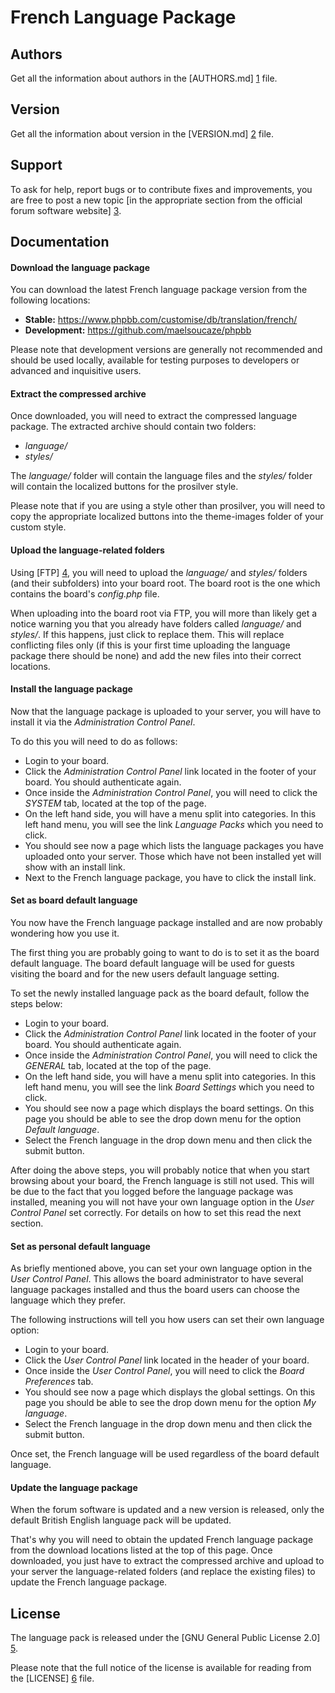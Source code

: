 French Language Package
=======================

Authors
-------

Get all the information about authors in the [AUTHORS.md] [1] file.

Version
-------

Get all the information about version in the [VERSION.md] [2] file.

Support
-------

To ask for help, report bugs or to contribute fixes and improvements, you are free to post a new topic [in the appropriate section from the official forum software website] [3].

Documentation
-------------

#### Download the language package

You can download the latest French language package version from the following locations:

  - **Stable:** https://www.phpbb.com/customise/db/translation/french/
  - **Development:** https://github.com/maelsoucaze/phpbb

Please note that development versions are generally not recommended and should be used locally, available for testing purposes to developers or advanced and inquisitive users.

#### Extract the compressed archive

Once downloaded, you will need to extract the compressed language package. The extracted archive should contain two folders:

  - *language/*
  - *styles/*

The *language/* folder will contain the language files and the *styles/* folder will contain the localized buttons for the prosilver style.

Please note that if you are using a style other than prosilver, you will need to copy the appropriate localized buttons into the theme-images folder of your custom style.

#### Upload the language-related folders

Using [FTP] [4], you will need to upload the *language/* and *styles/* folders (and their subfolders) into your board root. The board root is the one which contains the board's *config.php* file.

When uploading into the board root via FTP, you will more than likely get a notice warning you that you already have folders called *language/* and *styles/*. If this happens, just click to replace them. This will replace conflicting files only (if this is your first time uploading the language package there should be none) and add the new files into their correct locations.

#### Install the language package

Now that the language package is uploaded to your server, you will have to install it via the *Administration Control Panel*.

To do this you will need to do as follows:

  - Login to your board.
  - Click the *Administration Control Panel* link located in the footer of your board. You should authenticate again.
  - Once inside the *Administration Control Panel*, you will need to click the *SYSTEM* tab, located at the top of the page.
  - On the left hand side, you will have a menu split into categories. In this left hand menu, you will see the link *Language Packs* which you need to click.
  - You should see now a page which lists the language packages you have uploaded onto your server. Those which have not been installed yet will show with an install link.
  - Next to the French language package, you have to click the install link.

#### Set as board default language

You now have the French language package installed and are now probably wondering how you use it.

The first thing you are probably going to want to do is to set it as the board default language. The board default language will be used for guests visiting the board and for the new users default language setting.

To set the newly installed language pack as the board default, follow the steps below:

  - Login to your board.
  - Click the *Administration Control Panel* link located in the footer of your board. You should authenticate again.
  - Once inside the *Administration Control Panel*, you will need to click the *GENERAL* tab, located at the top of the page.
  - On the left hand side, you will have a menu split into categories. In this left hand menu, you will see the link *Board Settings* which you need to click.
  - You should see now a page which displays the board settings. On this page you should be able to see the drop down menu for the option *Default language*.
  - Select the French language in the drop down menu and then click the submit button.

After doing the above steps, you will probably notice that when you start browsing about your board, the French language is still not used. This will be due to the fact that you logged before the language package was installed, meaning you will not have your own language option in the *User Control Panel* set correctly. For details on how to set this read the next section.

#### Set as personal default language

As briefly mentioned above, you can set your own language option in the *User Control Panel*. This allows the board administrator to have several language packages installed and thus the board users can choose the language which they prefer.

The following instructions will tell you how users can set their own language option:

  - Login to your board.
  - Click the *User Control Panel* link located in the header of your board.
  - Once inside the *User Control Panel*, you will need to click the *Board Preferences* tab.
  - You should see now a page which displays the global settings. On this page you should be able to see the drop down menu for the option *My language*.
  - Select the French language in the drop down menu and then click the submit button.

Once set, the French language will be used regardless of the board default language.

#### Update the language package

When the forum software is updated and a new version is released, only the default British English language pack will be updated.

That's why you will need to obtain the updated French language package from the download locations listed at the top of this page. Once downloaded, you just have to extract the compressed archive and upload to your server the language-related folders (and replace the existing files) to update the French language package.

License
-------

The language pack is released under the [GNU General Public License 2.0] [5].

Please note that the full notice of the license is available for reading from the [LICENSE] [6] file.

[1]:https://github.com/maelsoucaze/phpbb/blob/master/language/fr/AUTHORS.md
[2]:https://github.com/maelsoucaze/phpbb/blob/master/language/fr/VERSION.md
[3]:https://www.phpbb.com/customise/db/translation/french/support/
[4]:http://en.wikipedia.org/wiki/File_Transfer_Protocol
[5]:http://opensource.org/licenses/gpl-2.0.php
[6]:https://github.com/maelsoucaze/phpbb/blob/master/language/fr/LICENSE